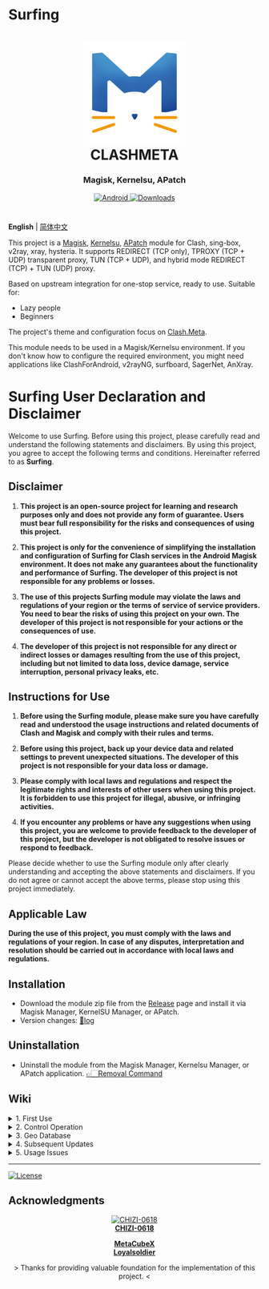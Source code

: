 # Surfing

<h1 align="center">
  <img src="./folder/Logo.png" alt="CLASHMETA" width="200">
  <br>CLASHMETA<br>
</h1>

<h3 align="center">Magisk, Kernelsu, APatch</h3>

<div align="center">
    <a href="https://github.com/MoGuangYu/Surfing/releases/tag/Prerelease-Alpha">
        <img alt="Android" src="https://img.shields.io/badge/Module Latestsnapshot-F05033.svg?logo=android&logoColor=white">
    </a>
    <a href="https://github.com/MoGuangYu/Surfing/releases/tag/v6.8.10">
        <img alt="Downloads" src="https://img.shields.io/github/downloads/MoGuangYu/Surfing/v6.8.10/total?label=Download@v6.8.9&labelColor=00b56a&logo=git&logoColor=white">
    </a>
</div>

#

**English** | [简体中文](./README_CN.md)

This project is a [Magisk](https://github.com/topjohnwu/Magisk), [Kernelsu](https://github.com/tiann/KernelSU), [APatch](https://github.com/bmax121/APatch) module for Clash, sing-box, v2ray, xray, hysteria. It supports REDIRECT (TCP only), TPROXY (TCP + UDP) transparent proxy, TUN (TCP + UDP), and hybrid mode REDIRECT (TCP) + TUN (UDP) proxy.

Based on upstream integration for one-stop service, ready to use. Suitable for:
- Lazy people
- Beginners

The project's theme and configuration focus on [Clash.Meta](https://github.com/MetaCubeX/Clash.Meta).

This module needs to be used in a Magisk/Kernelsu environment. If you don't know how to configure the required environment, you might need applications like ClashForAndroid, v2rayNG, surfboard, SagerNet, AnXray.

# Surfing User Declaration and Disclaimer

Welcome to use Surfing. Before using this project, please carefully read and understand the following statements and disclaimers. By using this project, you agree to accept the following terms and conditions. Hereinafter referred to as **Surfing**.

## Disclaimer

1. **This project is an open-source project for learning and research purposes only and does not provide any form of guarantee. Users must bear full responsibility for the risks and consequences of using this project.**

2. **This project is only for the convenience of simplifying the installation and configuration of Surfing for Clash services in the Android Magisk environment. It does not make any guarantees about the functionality and performance of Surfing. The developer of this project is not responsible for any problems or losses.**

3. **The use of this projects Surfing module may violate the laws and regulations of your region or the terms of service of service providers. You need to bear the risks of using this project on your own. The developer of this project is not responsible for your actions or the consequences of use.**

4. **The developer of this project is not responsible for any direct or indirect losses or damages resulting from the use of this project, including but not limited to data loss, device damage, service interruption, personal privacy leaks, etc.**

## Instructions for Use

1. **Before using the Surfing module, please make sure you have carefully read and understood the usage instructions and related documents of Clash and Magisk and comply with their rules and terms.**

2. **Before using this project, back up your device data and related settings to prevent unexpected situations. The developer of this project is not responsible for your data loss or damage.**

3. **Please comply with local laws and regulations and respect the legitimate rights and interests of other users when using this project. It is forbidden to use this project for illegal, abusive, or infringing activities.**

4. **If you encounter any problems or have any suggestions when using this project, you are welcome to provide feedback to the developer of this project, but the developer is not obligated to resolve issues or respond to feedback.**

Please decide whether to use the Surfing module only after clearly understanding and accepting the above statements and disclaimers. If you do not agree or cannot accept the above terms, please stop using this project immediately.

## Applicable Law

**During the use of this project, you must comply with the laws and regulations of your region. In case of any disputes, interpretation and resolution should be carried out in accordance with local laws and regulations.**

## Installation

- Download the module zip file from the [Release](https://github.com/MoGuangYu/Surfing/releases) page and install it via Magisk Manager, KernelSU Manager, or APatch.
- Version changes: [📲log](changelog.md)

## Uninstallation

- Uninstall the module from the Magisk Manager, Kernelsu Manager, or APatch application. [👉🏻Removal Command](https://github.com/MoGuangYu/Surfing/blob/main/uninstall.sh#L3-L4)

## Wiki

<details>
<summary>1. First Use</summary>

- After installing the module, you don't need to restart the device. You can use the `Toolbox` integration to refresh the update status of the client
- Add the subscription address in `config.yaml` and reload the configuration.
- Due to network reasons, all rules may not be downloaded automatically. Please manually update/download the rule files.
  - If the above fails, ensure your network environment is normal.
- Web App: [Download](https://github.com/MoGuangYu/Surfing/raw/main/folder/Web_v5.5_release.apk) | [View Source Code](./folder/main.lua)
  - This is a graphical auxiliary tool for convenient browsing and managing backend routing data, with no additional purposes.

> The module has a built-in GUI that can be accessed locally via a browser or used online with the app, with no essential difference between the two.

</details>

<details>
<summary>2. Control Operation</summary>

- You can control the operation service in real time by toggling the module on/off.

</details>

<details>
<summary>3. Geo Database</summary>

GitHub Actions automatically build daily at 6 AM Beijing time, ensuring the latest rules. [Wiki](https://github.com/MetaCubeX/meta-rules-dat)

> Used for routing rule matching to achieve accurate diversion. Updates will always point to the latest version, so you only need to update the file once a month.

</details>

<details>
<summary>4. Subsequent Updates</summary>

- If you use all default configurations, the update will be seamless.
- Supports online module updates in the client.
- No need to restart after updating, the module switch control enable/disable ~~will be temporarily invalid, and still need to restart~~
- The Clash.Meta config.yaml configuration file is backed up during updates to
   - `/data/adb/box_bll/clash/config.yaml.bak`
- User configuration files are backed up during updates to
   - `/data/adb/box_bll/scripts/box.config.bak`
- Updates do not include:
   - Geo database files
   - bin files
   - Web resources

> Mainly follow upstream updates and issue some configurations.

</details>

<details>
<summary>5. Usage Issues</summary>

1. Proxy Specific Applications (Black/Whitelist)
- To proxy all applications except certain ones, open the `/data/adb/box_bll/scripts/box.config` file, set the `proxy_mode` value to `blacklist` (default), and add elements to the `user_packages_list` array. The format for elements is `id:package_name`, separated by spaces. For example, `user_packages_list=("id:package_name" "id:package_name")` to **not proxy** specific Android user applications.

- To only proxy specific applications, open the `/data/adb/box_bll/scripts/box.config` file, set the `proxy_mode` value to `whitelist`, and add elements to the `user_packages_list` array. The format for elements is `id:package_name`, separated by spaces. For example, `user_packages_list=("id:package_name" "id:package_name")` to **only proxy** specific Android user applications.

Android user group ID identifiers:

| Standard User | ID  |
| ------------- | --- |
| Owner         |  0  |
| Second Space  |  10 |
| App Clone     | 999 |

> Typically, you can find all user group IDs and application package names in `/data/user/`. Do not use fake-ip mode when using black/whitelist.

2. Tun Mode
- Enabled by default

> Recommended to enable under WiFi. If not necessary, it can be disabled. Do not use black/whitelist before enabling this mode.

3. Routing Rules
- Bypass mainland China
- The rules are maintained by the developer and can satisfy most usage needs.

> Black/whitelist is not significant unless strictly required. The module's built-in configuration is sufficient.

4. Panel Management
- Magisk Font Module

> May affect normal display of page fonts.

5. LAN Sharing
- Enable hotspot to allow other devices to connect.

> For other devices to access the console backend, just use (http://currentWiFigateway:9090/ui).

</details>

---

<a href="./LICENSE">
    <img alt="License" src="https://img.shields.io/github/license/MoGuangYu/Surfing.svg">
</a>

## Acknowledgments

<a href="https://github.com/CHIZI-0618">
  <p align="center">
    <img src="https://github.com/CHIZI-0618.png" width="100" height="100" alt="CHIZI-0618">
    <br>
    <strong>CHIZI-0618</strong>
  </p>
</a>

<div align="center">
  <a href="https://github.com/MetaCubeX"><strong>MetaCubeX</strong></a>
</div>

<div align="center">
  <a href="https://github.com/Loyalsoldier"><strong>Loyalsoldier</strong></a>
</div>
<div align="center">
  <p> > Thanks for providing valuable foundation for the implementation of this project. < </p>
</div>
